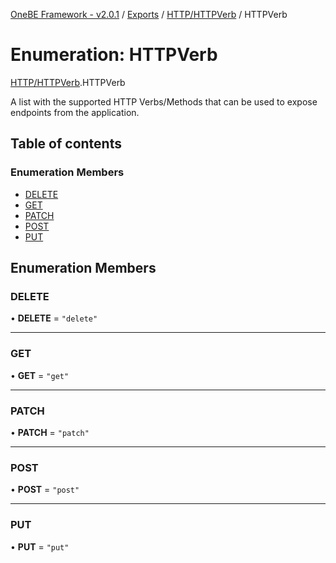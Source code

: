 [OneBE Framework - v2.0.1](../README.md) / [Exports](../modules.md) / [HTTP/HTTPVerb](../modules/HTTP_HTTPVerb.md) / HTTPVerb

# Enumeration: HTTPVerb

[HTTP/HTTPVerb](../modules/HTTP_HTTPVerb.md).HTTPVerb

A list with the supported HTTP Verbs/Methods that can be
used to expose endpoints from the application.

## Table of contents

### Enumeration Members

- [DELETE](HTTP_HTTPVerb.HTTPVerb.md#delete)
- [GET](HTTP_HTTPVerb.HTTPVerb.md#get)
- [PATCH](HTTP_HTTPVerb.HTTPVerb.md#patch)
- [POST](HTTP_HTTPVerb.HTTPVerb.md#post)
- [PUT](HTTP_HTTPVerb.HTTPVerb.md#put)

## Enumeration Members

### DELETE

• **DELETE** = ``"delete"``

___

### GET

• **GET** = ``"get"``

___

### PATCH

• **PATCH** = ``"patch"``

___

### POST

• **POST** = ``"post"``

___

### PUT

• **PUT** = ``"put"``
